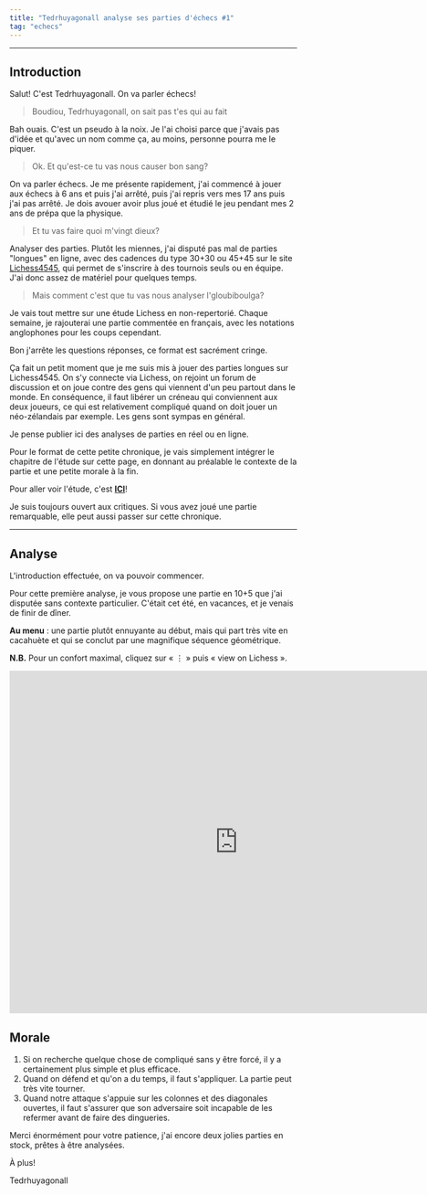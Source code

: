 ```yaml
---
title: "Tedrhuyagonall analyse ses parties d'échecs #1"
tag: "echecs"
---
```


---

## Introduction
Salut! C'est Tedrhuyagonall. On va parler échecs!

> Boudiou, Tedrhuyagonall, on sait pas t'es qui au fait

Bah ouais. C'est un pseudo à la noix. Je l'ai choisi parce que j'avais pas d'idée et qu'avec un nom comme ça, au moins, personne pourra me le piquer.

> Ok. Et qu'est-ce tu vas nous causer bon sang?

On va parler échecs. Je me présente rapidement, j'ai commencé à jouer aux échecs à 6 ans et puis j'ai arrêté, puis j'ai repris vers mes 17 ans puis j'ai pas arrêté. Je dois avouer avoir plus joué et étudié le jeu pendant mes 2 ans de prépa que la physique.

> Et tu vas faire quoi m'vingt dieux?

Analyser des parties. Plutôt les miennes, j'ai disputé pas mal de parties "longues" en ligne, avec des cadences du type 30+30 ou 45+45 sur le site [Lichess4545](https://www.lichess4545.com), qui permet de s'inscrire à des tournois seuls ou en équipe. J'ai donc assez de matériel pour quelques temps.

> Mais comment c'est que tu vas nous analyser l'gloubiboulga?

Je vais tout mettre sur une étude Lichess en non-repertorié. Chaque semaine, je rajouterai une partie commentée en français, avec les notations anglophones pour les coups cependant.

Bon j'arrête les questions réponses, ce format est sacrément cringe.

Ça fait un petit moment que je me suis mis à jouer des parties longues sur Lichess4545. On s'y connecte via Lichess, on rejoint un forum de discussion et on joue contre des gens qui viennent d'un peu partout dans le monde. En conséquence, il faut libérer un créneau qui conviennent aux deux joueurs, ce qui est relativement compliqué quand on doit jouer un néo-zélandais par exemple. Les gens sont sympas en général.

Je pense publier ici des analyses de parties en réel ou en ligne.

Pour le format de cette petite chronique, je vais simplement intégrer le chapitre de l'étude sur cette page, en donnant au préalable le contexte de la partie et une petite morale à la fin.

Pour aller voir l'étude, c'est **[ICI](https://lichess.org/study/1SqN72Mt/i2W5S4j8)**!

Je suis toujours ouvert aux critiques. Si vous avez joué une partie remarquable, elle peut aussi passer sur cette chronique.


----

## Analyse

L'introduction effectuée, on va pouvoir commencer.

Pour cette première analyse, je vous propose une partie en 10+5 que j'ai disputée sans contexte particulier. C'était cet été, en vacances, et je venais de finir de dîner.

**Au menu** : une partie plutôt ennuyante au début, mais qui part très vite en cacahuète et qui se conclut par une magnifique séquence géométrique.

**N.B.** Pour un confort maximal, cliquez sur « $\vdots$ » puis « view on Lichess ».

<iframe width="800" height="600" src="https://lichess.org/study/embed/1SqN72Mt/ZN1NZnZk#0" frameborder=0></iframe>

## Morale

1. Si on recherche quelque chose de compliqué sans y être forcé, il y a certainement plus simple et plus efficace.
2. Quand on défend et qu'on a du temps, il faut s'appliquer. La partie peut très vite tourner.
3. Quand notre attaque s'appuie sur les colonnes et des diagonales ouvertes, il faut s'assurer que son adversaire soit incapable de les refermer avant de faire des dingueries.

Merci énormément pour votre patience, j'ai encore deux jolies parties en stock, prêtes à être analysées.

À plus!

Tedrhuyagonall